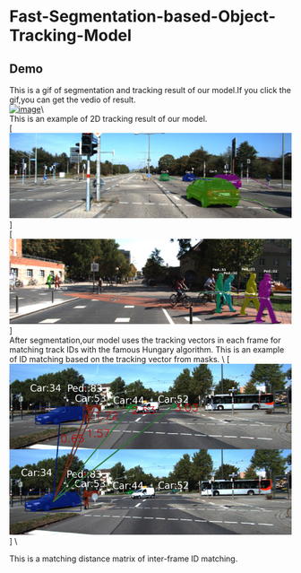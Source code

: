 # Fast-Segmentation-based-Object-Tracking-Model

Demo
------
This is a gif of segmentation and tracking result of our model.If you click the gif,you can get the vedio of result.\
[![image](https://github.com/XYunaaa/Fast-Segmentation-based-Object-Tracking-Model/blob/master/samples/result.gif)](http://baidu.com)\\\
This is an example of 2D tracking result of our model.\
[![image](https://github.com/XYunaaa/Fast-Segmentation-based-Object-Tracking-Model/blob/master/samples/tracklets/tracklets_0006.png)]
  \
[![image](https://github.com/XYunaaa/Fast-Segmentation-based-Object-Tracking-Model/blob/master/samples/tracklets/tracklets_0016.png)] 
\
After segmentation,our model uses the tracking vectors in each frame for matching track IDs with the famous
Hungary algorithm. This is an example of ID matching based on the tracking vector from masks. \\
[![image](https://github.com/XYunaaa/Fast-Segmentation-based-Object-Tracking-Model/blob/master/samples/tracking%20vector/sample1.png)]
\

This is a matching distance matrix of inter-frame ID matching.
